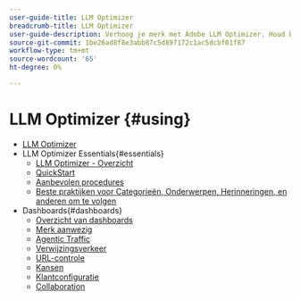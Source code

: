 ```yaml
---
user-guide-title: LLM Optimizer
breadcrumb-title: LLM Optimizer
user-guide-description: Verhoog je merk met Adobe LLM Optimizer. Houd beweringen bij, ontdek inzichten en domineer zoekopdrachten op AI-basis. Neem de controle over uw zichtbaarheid - optimaliseer nu!
source-git-commit: 1be26ad8f8e3abb87c5d897172c1ac5dcbf01f87
workflow-type: tm+mt
source-wordcount: '65'
ht-degree: 0%

---
```



# LLM Optimizer {#using}

+ [LLM Optimizer](/help/home.md)
+ LLM Optimizer Essentials{#essentials}
   + [LLM Optimizer - Overzicht](/help/overview/overview.md)
   + [QuickStart](/help/overview/quick-start.md)
   + [Aanbevolen procedures](/help/tutorials/best-practices.md)
   + [Beste praktijken voor Categorieën, Onderwerpen, Herinneringen, en anderen om te volgen](/help/overview/best-practices-topics-prompts.md)
+ Dashboards{#dashboards}
   + [Overzicht van dashboards](/help/dashboards/dashboards-overview.md)
   + [Merk aanwezig](/help/dashboards/brand-presence.md)
   + [Agentic Traffic](/help/dashboards/agentic-traffic.md)
   + [Verwijzingsverkeer](/help/dashboards/referral-traffic.md)
   + [URL-controle](/help/dashboards/url-inspector.md)
   + [Kansen](/help/dashboards/opportunities.md)
   + [Klantconfiguratie](/help/dashboards/customer-configuration.md)
   + [Collaboration](/help/dashboards/collaboration.md)
